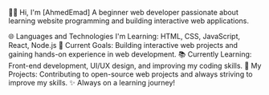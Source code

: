 👨‍💻 Hi, I'm [AhmedEmad]
A beginner web developer passionate about learning website programming and building interactive web applications.

🌐 Languages and Technologies I'm Learning: HTML, CSS, JavaScript, React, Node.js
🔧 Current Goals: Building interactive web projects and gaining hands-on experience in web development.
📚 Currently Learning: Front-end development, UI/UX design, and improving my coding skills.
📂 My Projects: Contributing to open-source web projects and always striving to improve my skills.
✨ Always on a learning journey!
